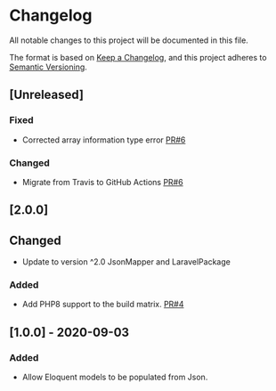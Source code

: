 # Changelog
All notable changes to this project will be documented in this file.

The format is based on [Keep a Changelog](https://keepachangelog.com/en/1.0.0/),
and this project adheres to [Semantic Versioning](https://semver.org/spec/v2.0.0.html).

## [Unreleased]
### Fixed
- Corrected array information type error [PR#6](https://github.com/JsonMapper/EloquentMiddleware/pull/6)
### Changed
- Migrate from Travis to GitHub Actions [PR#6](https://github.com/JsonMapper/EloquentMiddleware/pull/6)

## [2.0.0]
## Changed
- Update to version ^2.0 JsonMapper and LaravelPackage
### Added
 - Add PHP8 support to the build matrix. [PR#4](https://github.com/JsonMapper/EloquentMiddleware/pull/4)

## [1.0.0] - 2020-09-03
### Added
- Allow Eloquent models to be populated from Json.
